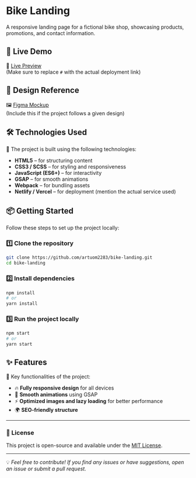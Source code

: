 # Bike Landing

A responsive landing page for a fictional bike shop, showcasing products, promotions, and contact information.

## 🚀 Live Demo
🔗 [Live Preview]([#](https://artuom2283.github.io/bike-landing/))  
(Make sure to replace `#` with the actual deployment link)

## 🎨 Design Reference
🖼 [Figma Mockup](#)  
(Include this if the project follows a given design)

## 🛠 Technologies Used
📌 The project is built using the following technologies:

- **HTML5** – for structuring content
- **CSS3 / SCSS** – for styling and responsiveness
- **JavaScript (ES6+)** – for interactivity
- **GSAP** – for smooth animations
- **Webpack** – for bundling assets
- **Netlify / Vercel** – for deployment (mention the actual service used)

## 📦 Getting Started
Follow these steps to set up the project locally:

### 1️⃣ Clone the repository
```sh
git clone https://github.com/artuom2283/bike-landing.git
cd bike-landing
```

### 2️⃣ Install dependencies
```sh
npm install
# or
yarn install
```

### 3️⃣ Run the project locally
```sh
npm start
# or
yarn start
```

## ✨ Features
📌 Key functionalities of the project:

- 🔥 **Fully responsive design** for all devices
- 🎨 **Smooth animations** using GSAP
- ⚡ **Optimized images and lazy loading** for better performance
- 🌍 **SEO-friendly structure**

---
### 📄 License
This project is open-source and available under the [MIT License](LICENSE).

---

💡 _Feel free to contribute! If you find any issues or have suggestions, open an issue or submit a pull request._

